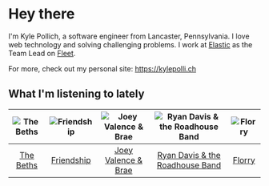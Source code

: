 # Hey there


I'm Kyle Pollich, a software engineer from Lancaster, Pennsylvania. I love web technology and solving challenging problems.
I work at [Elastic](https://www.elastic.co/) as the Team Lead on [Fleet](https://www.elastic.co/guide/en/fleet/current/fleet-overview.html).

For more, check out my personal site: https://kylepolli.ch

## What I'm listening to lately

<!-- begin artists -->
  |![The Beths](https://i.scdn.co/image/ab6761610000f178eb26b0d0de46b77e23675281)|![Friendship](https://i.scdn.co/image/ab6761610000f17882eeab9a79ab6498b5e8387d)|![Joey Valence & Brae](https://i.scdn.co/image/ab6761610000f1789ad467af1fdd8e8da87c26bd)|![Ryan Davis & the Roadhouse Band](https://i.scdn.co/image/ab6761610000f17807feaa6406c818798f2bde93)|![Florry](https://i.scdn.co/image/ab6761610000f1783242d4d712bd868840b22e2b)|
  |:---:|:---:|:---:|:---:|:---:|
  |[The Beths](https://open.spotify.com/artist/7DjwIxbe8kpw4pqnzAMoin)|[Friendship](https://open.spotify.com/artist/3IxsVnysqUrIyJ3eKdpugA)|[Joey Valence & Brae](https://open.spotify.com/artist/1q4618qKswelCGLoanFKQh)|[Ryan Davis & the Roadhouse Band](https://open.spotify.com/artist/7Ah0xZVyWfAL3Vd7OVvKuo)|[Florry](https://open.spotify.com/artist/5b1DzFl2lTpE9v5fjAZ9kn)|
<!-- end artists -->
